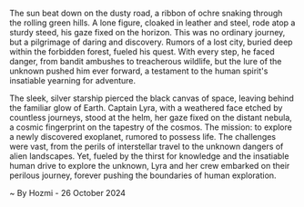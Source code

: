 
The sun beat down on the dusty road, a ribbon of ochre snaking through the rolling green hills. A lone figure, cloaked in leather and steel, rode atop a sturdy steed, his gaze fixed on the horizon. This was no ordinary journey, but a pilgrimage of daring and discovery. Rumors of a lost city, buried deep within the forbidden forest, fueled his quest. With every step, he faced danger, from bandit ambushes to treacherous wildlife, but the lure of the unknown pushed him ever forward, a testament to the human spirit's insatiable yearning for adventure.

The sleek, silver starship pierced the black canvas of space, leaving behind the familiar glow of Earth. Captain Lyra, with a weathered face etched by countless journeys, stood at the helm, her gaze fixed on the distant nebula, a cosmic fingerprint on the tapestry of the cosmos. The mission: to explore a newly discovered exoplanet, rumored to possess life. The challenges were vast, from the perils of interstellar travel to the unknown dangers of alien landscapes. Yet, fueled by the thirst for knowledge and the insatiable human drive to explore the unknown, Lyra and her crew embarked on their perilous journey, forever pushing the boundaries of human exploration. 

~ By Hozmi - 26 October 2024
